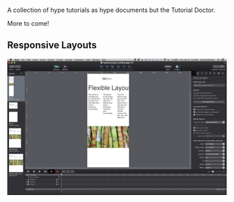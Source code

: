 A collection of hype tutorials as hype documents but the Tutorial Doctor.

More to come!

## Responsive Layouts
![](images/responsive_layouts.png)